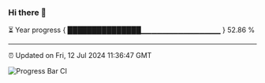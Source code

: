 ### Hi there 👋

⏳ Year progress { ███████████████▁▁▁▁▁▁▁▁▁▁▁▁▁▁▁ } 52.86 %

---

⏰ Updated on Fri, 12 Jul 2024 11:36:47 GMT

![Progress Bar CI](https://github.com/IshwaranRudhara/GIT-ACTION/workflows/Progress%20Bar%20CI/badge.svg)
